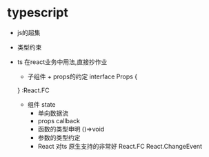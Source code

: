 # typescript 
- js的超集
- 类型约束
- ts 在react业务中用法,直接抄作业
  - 子组件 + props的约定 
  interface Props {

  }
  :React.FC<Props> 
  - 组件 state 
    - 单向数据流
    - props callback
    - 函数的类型申明 ()=>void
    - 参数的类型约定
    - React 对ts 原生支持的非常好
      React.FC
      React.ChangeEvent<HTMLInputElement> 